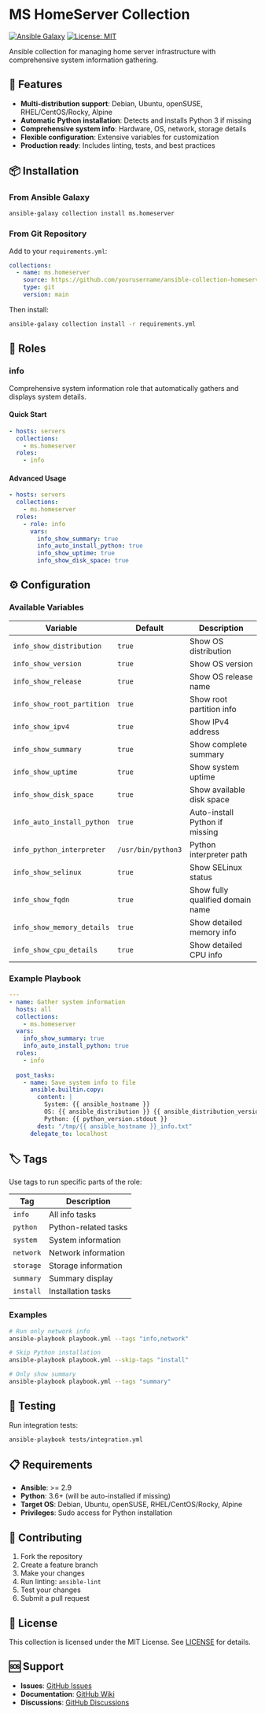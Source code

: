 # MS HomeServer Collection

[![Ansible Galaxy](https://img.shields.io/ansible/collection/ms/homeserver)](https://galaxy.ansible.com/ms/homeserver)
[![License: MIT](https://img.shields.io/badge/License-MIT-yellow.svg)](https://opensource.org/licenses/MIT)

Ansible collection for managing home server infrastructure with comprehensive system information gathering.

## 🚀 Features

- **Multi-distribution support**: Debian, Ubuntu, openSUSE, RHEL/CentOS/Rocky, Alpine
- **Automatic Python installation**: Detects and installs Python 3 if missing
- **Comprehensive system info**: Hardware, OS, network, storage details
- **Flexible configuration**: Extensive variables for customization
- **Production ready**: Includes linting, tests, and best practices

## 📦 Installation

### From Ansible Galaxy

```bash
ansible-galaxy collection install ms.homeserver
```

### From Git Repository

Add to your `requirements.yml`:

```yaml
collections:
  - name: ms.homeserver
    source: https://github.com/yourusername/ansible-collection-homeserver
    type: git
    version: main
```

Then install:

```bash
ansible-galaxy collection install -r requirements.yml
```

## 🎯 Roles

### info

Comprehensive system information role that automatically gathers and displays system details.

#### Quick Start

```yaml
- hosts: servers
  collections:
    - ms.homeserver
  roles:
    - info
```

#### Advanced Usage

```yaml
- hosts: servers
  collections:
    - ms.homeserver
  roles:
    - role: info
      vars:
        info_show_summary: true
        info_auto_install_python: true
        info_show_uptime: true
        info_show_disk_space: true
```

## ⚙️ Configuration

### Available Variables

| Variable | Default | Description |
|----------|---------|-------------|
| `info_show_distribution` | `true` | Show OS distribution |
| `info_show_version` | `true` | Show OS version |
| `info_show_release` | `true` | Show OS release name |
| `info_show_root_partition` | `true` | Show root partition info |
| `info_show_ipv4` | `true` | Show IPv4 address |
| `info_show_summary` | `true` | Show complete summary |
| `info_show_uptime` | `true` | Show system uptime |
| `info_show_disk_space` | `true` | Show available disk space |
| `info_auto_install_python` | `true` | Auto-install Python if missing |
| `info_python_interpreter` | `/usr/bin/python3` | Python interpreter path |
| `info_show_selinux` | `true` | Show SELinux status |
| `info_show_fqdn` | `true` | Show fully qualified domain name |
| `info_show_memory_details` | `true` | Show detailed memory info |
| `info_show_cpu_details` | `true` | Show detailed CPU info |

### Example Playbook

```yaml
---
- name: Gather system information
  hosts: all
  collections:
    - ms.homeserver
  vars:
    info_show_summary: true
    info_auto_install_python: true
  roles:
    - info
  
  post_tasks:
    - name: Save system info to file
      ansible.builtin.copy:
        content: |
          System: {{ ansible_hostname }}
          OS: {{ ansible_distribution }} {{ ansible_distribution_version }}
          Python: {{ python_version.stdout }}
        dest: "/tmp/{{ ansible_hostname }}_info.txt"
      delegate_to: localhost
```

## 🏷️ Tags

Use tags to run specific parts of the role:

| Tag | Description |
|-----|-------------|
| `info` | All info tasks |
| `python` | Python-related tasks |
| `system` | System information |
| `network` | Network information |
| `storage` | Storage information |
| `summary` | Summary display |
| `install` | Installation tasks |

### Examples

```bash
# Run only network info
ansible-playbook playbook.yml --tags "info,network"

# Skip Python installation
ansible-playbook playbook.yml --skip-tags "install"

# Only show summary
ansible-playbook playbook.yml --tags "summary"
```

## 🧪 Testing

Run integration tests:

```bash
ansible-playbook tests/integration.yml
```

## 📋 Requirements

- **Ansible**: >= 2.9
- **Python**: 3.6+ (will be auto-installed if missing)
- **Target OS**: Debian, Ubuntu, openSUSE, RHEL/CentOS/Rocky, Alpine
- **Privileges**: Sudo access for Python installation

## 🤝 Contributing

1. Fork the repository
2. Create a feature branch
3. Make your changes
4. Run linting: `ansible-lint`
5. Test your changes
6. Submit a pull request

## 📄 License

This collection is licensed under the MIT License. See [LICENSE](LICENSE) for details.

## 🆘 Support

- **Issues**: [GitHub Issues](https://github.com/yourusername/ansible-collection-homeserver/issues)
- **Documentation**: [GitHub Wiki](https://github.com/yourusername/ansible-collection-homeserver/wiki)
- **Discussions**: [GitHub Discussions](https://github.com/yourusername/ansible-collection-homeserver/discussions)
